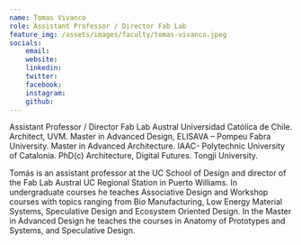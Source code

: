 ```yaml
---
name: Tomas Vivanco
role: Assistant Professor / Director Fab Lab
feature_img: /assets/images/faculty/tomas-vivanco.jpeg
socials:
    email: 
    website:
    linkedin: 
    twitter: 
    facebook:
    instagram: 
    github:
---
```


Assistant Professor / Director Fab Lab Austral Universidad Católica de Chile. Architect, UVM. Master in Advanced Design, ELISAVA – Pompeu Fabra University. Master in Advanced Architecture. IAAC- Polytechnic University of Catalonia. PhD(c) Architecture, Digital Futures. Tongji University.

Tomás is an assistant professor at the UC School of Design and director of the Fab Lab Austral UC Regional Station in Puerto Williams. In undergraduate courses he teaches Associative Design and Workshop courses with topics ranging from Bio Manufacturing, Low Energy Material Systems, Speculative Design and Ecosystem Oriented Design. In the Master in Advanced Design he teaches the courses in Anatomy of Prototypes and Systems, and Speculative Design.
